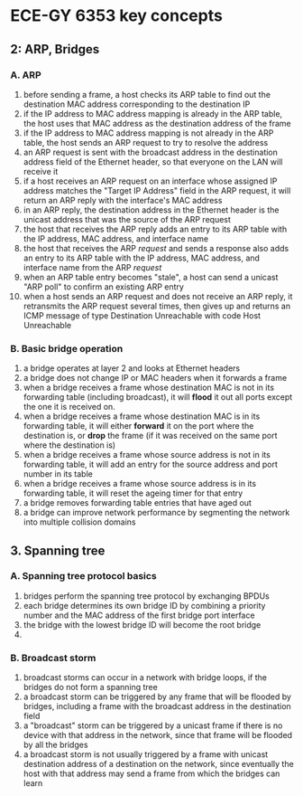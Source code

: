 # ECE-GY 6353 key concepts

## 2: ARP, Bridges

### A. ARP

1. before sending a frame, a host checks its ARP table to find out the destination MAC address corresponding to the destination IP
2. if the IP address to MAC address mapping is already in the ARP table, the host uses that MAC address as the destination address of the frame
3. if the IP address to MAC address mapping is not already in the ARP table, the host sends an ARP request to try to resolve the address
4. an ARP request is sent with the broadcast address in the destination address field of the Ethernet header, so that everyone on the LAN will receive it
5. if a host receives an ARP request on an interface whose assigned IP address matches the "Target IP Address" field in the ARP request, it will return an ARP reply with the interface's MAC address
6. in an ARP reply, the destination address in the Ethernet header is the unicast address that was the source of the ARP request
7. the host that receives the ARP reply adds an entry to its ARP table with the IP address, MAC address, and interface name
8. the host that receives the ARP *request* and sends a response also adds an entry to its ARP table with the IP address, MAC address, and interface name from the ARP *request*
9. when an ARP table entry becomes "stale", a host can send a unicast "ARP poll" to confirm an existing ARP entry
10. when a host sends an ARP request and does not receive an ARP reply, it retransmits the ARP request several times, then gives up and returns an ICMP message of type Destination Unreachable with code Host Unreachable

### B. Basic bridge operation

1. a bridge operates at layer 2 and looks at Ethernet headers
2. a bridge does not change IP or MAC headers when it forwards a frame
3. when a bridge receives a frame whose destination MAC is not in its forwarding table (including broadcast), it will **flood** it out all ports except the one it is received on.
4. when a bridge receives a frame whose destination MAC is in its forwarding table, it will either **forward** it on the port where the destination is, or **drop** the frame (if it was received on the same port where the destination is)
5. when a bridge receives a frame whose source address is not in its forwarding table, it will add an entry for the source address and port number in its table
6. when a bridge receives a frame whose source address is in its forwarding table, it will reset the ageing timer for that entry
7. a bridge removes forwarding table entries that have aged out
8. a bridge can improve network performance by segmenting the network into multiple collision domains


## 3. Spanning tree



### A. Spanning tree protocol basics

1. bridges perform the spanning tree protocol by exchanging BPDUs
2. each bridge determines its own bridge ID by combining a priority number and the MAC address of the first bridge port interface
3. the bridge with the lowest bridge ID will become the root bridge
4. 

### B. Broadcast storm

1. broadcast storms can occur in a network with bridge loops, if the bridges do not form a spanning tree
2. a broadcast storm can be triggered by any frame that will be flooded by bridges, including a frame with the broadcast address in the destination field
3. a "broadcast" storm can be triggered by a unicast frame if there is no device with that address in the network, since that frame will be flooded by all the bridges
3. a broadcast storm is not usually triggered by a frame with unicast destination address of a destination on the network, since eventually the host with that address may send a frame from which the bridges can learn 